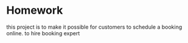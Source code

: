 # Homework
this project is to make it possible for customers to schedule a booking online. to hire booking expert
